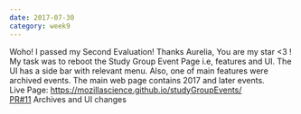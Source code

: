 ```yaml
---
date: 2017-07-30
category: week9
---
```


Woho! I passed my Second Evaluation! Thanks Aurelia, You are my star <3 ! 
<br/>
My task was to reboot the Study Group Event Page i.e, features and UI. The UI has a side bar with relevant menu. Also, one of main features were archived events. The main web page contains 2017 and later events.
<br/>
Live Page:  https://mozillascience.github.io/studyGroupEvents/ 
<br/>
[PR#11](https://github.com/mozillascience/studyGroupEvents/pull/11) Archives and UI changes

